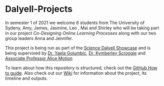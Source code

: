 # Dalyell-Projects

In semester 1 of 2021 we welcome 6 students from The University of Sydeny, Amy, James, Jasmine, Leo , Mai and Shirley who will be taking part in our project *Co-Designing Online Learning Processes* along with our two group leaders Anna and Jennifer.

This project is being run as part of the [Science Dalyell Showcase](https://www.sydney.edu.au/units/SCDL1991) and is being supervised by [Dr. Yaela Golumbic](https://github.com/yaelago), [Dr. Kymberley Scroggie](https://github.com/kym834) and [Associate Professor Alice Motion](https://github.com/alintheopen)

To learn about how this repository is structured, check out the [GitHub How to guide](https://github.com/TheBreakingGoodProject/GitHub-How-To-Guide). Also check out our [Wiki](https://github.com/TheBreakingGoodProject/Dalyell-Projects/wiki) for information about the project, its timeline and outputs.
